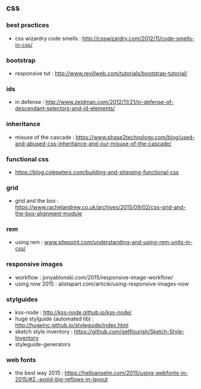 ## css

### best practices
- css wizardry code smells : http://csswizardry.com/2012/11/code-smells-in-css/

### bootstrap
- responsive tut : http://www.revillweb.com/tutorials/bootstrap-tutorial/

### ids
- in defense : http://www.zeldman.com/2012/11/21/in-defense-of-descendant-selectors-and-id-elements/

### inheritance
- misuse of the cascade : https://www.phase2technology.com/blog/used-and-abused-css-inheritance-and-our-misuse-of-the-cascade/

### functional css
- https://blog.colepeters.com/building-and-shipping-functional-css

### grid
- grid and the box : https://www.rachelandrew.co.uk/archives/2015/09/02/css-grid-and-the-box-alignment-module

### rem
- using rem : www.sitepoint.com/understanding-and-using-rem-units-in-css/

### responsive images
- workflow : jonyablonski.com/2015/responsive-image-workflow/
- using now 2015 : alistapart.com/article/using-responsive-images-now

### stylguides
- kss-node : http://kss-node.github.io/kss-node/
- huge stylguide (automated lib) : http://hugeinc.github.io/styleguide/index.html
- sketch style inventory : https://github.com/getflourish/Sketch-Style-Inventory
- styleguide-generators

### web fonts
- the best way 2015 : https://helloanselm.com/2015/using-webfonts-in-2015/#2.-avoid-big-reflows-in-layout
